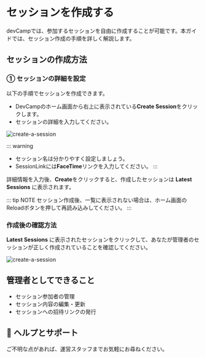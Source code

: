 # セッションを作成する

devCampでは、参加するセッションを自由に作成することが可能です。本ガイドでは、セッション作成の手順を詳しく解説します。

## セッションの作成方法

### ① セッションの詳細を設定

以下の手順でセッションを作成できます。

- DevCampのホーム画面から右上に表示されている**Create Session**をクリックします。
- セッションの詳細を入力してください。  

![create-a-session](/create-a-session1.png)

::: warning 
- セッション名は分かりやすく設定しましょう。
- SessionLinkには**FaceTime**リンクを入力してください。
:::

詳細情報を入力後、**Create**をクリックすると、作成したセッションは **Latest Sessions** に表示されます。

::: tip NOTE
セッション作成後、一覧に表示されない場合は、ホーム画面のReloadボタンを押して再読み込みしてください。
:::

### 作成後の確認方法

**Latest Sessions** に表示されたセッションをクリックして、あなたが管理者のセッションが正しく作成されていることを確認してください。

![create-a-session](/create-a-session2.png)

## 管理者としてできること
- セッション参加者の管理
- セッション内容の編集・更新
- セッションへの招待リンクの発行

## 📢 ヘルプとサポート
ご不明な点があれば、運営スタッフまでお気軽にお尋ねください。